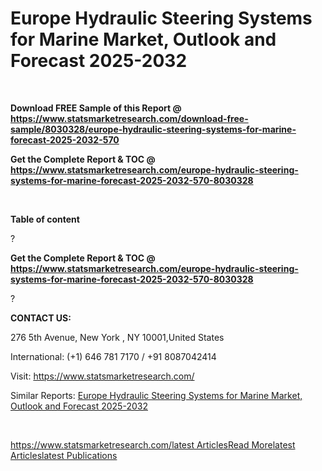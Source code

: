 <h1>Europe Hydraulic Steering Systems for Marine Market, Outlook and Forecast 2025-2032</h1><br/><p><strong>Download FREE Sample of this Report @ <a href="https://www.statsmarketresearch.com/download-free-sample/8030328/europe-hydraulic-steering-systems-for-marine-forecast-2025-2032-570">https://www.statsmarketresearch.com/download-free-sample/8030328/europe-hydraulic-steering-systems-for-marine-forecast-2025-2032-570</a></strong></p>
 
 
 
 <div><b>Get the Complete Report & TOC @ <a href="https://www.statsmarketresearch.com/europe-hydraulic-steering-systems-for-marine-forecast-2025-2032-570-8030328">https://www.statsmarketresearch.com/europe-hydraulic-steering-systems-for-marine-forecast-2025-2032-570-8030328</a></b></div>
 
 
 
 <p><br />
 
 <b>Table of content</b></p>
 
 
 
 <p>? </p>
 
 
 
 <div><b>Get the Complete Report & TOC @ <a href="https://www.statsmarketresearch.com/europe-hydraulic-steering-systems-for-marine-forecast-2025-2032-570-8030328">https://www.statsmarketresearch.com/europe-hydraulic-steering-systems-for-marine-forecast-2025-2032-570-8030328</a></b></div>
 
 
 
 <p>? </p>
 
 
 
 <p><b>CONTACT US:</b><br />
 
 276 5th Avenue, New York , NY 10001,United States<br />
 
 International: (+1) 646 781 7170 / +91 8087042414<br />
 
 Visit: <a href="https://www.statsmarketresearch.com/">https://www.statsmarketresearch.com/</a><br />
 
 Similar Reports: <a href="https://www.statsmarketresearch.com/europe-hydraulic-steering-systems-for-marine-forecast-2025-2032-570-8030328">Europe Hydraulic Steering Systems for Marine Market, Outlook and Forecast 2025-2032</a><br />
 
 <br />
 
 <a href="https://gyeongbokgung.com">https://www.statsmarketresearch.com/</a><a href="https://hallyeomaritime.com">latest Articles</a><a href="https://jingwansa.com">Read More</a><a href="https://nguoiviet.jp/">latest Articles</a><a href="https://www.intelmarketresearch.com/">latest Publications</a></p>